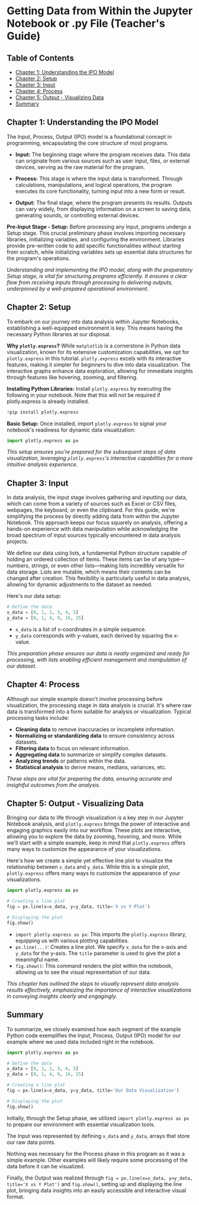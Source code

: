 # Getting Data from Within the Jupyter Notebook or .py File (Teacher's Guide)

## Table of Contents
- [Chapter 1: Understanding the IPO Model](#chapter-1-understanding-the-ipo-model)
- [Chapter 2: Setup](#chapter-2-setup)
- [Chapter 3: Input](#chapter-3-input)
- [Chapter 4: Process](#chapter-4-process)
- [Chapter 5: Output - Visualizing Data](#chapter-5-output---visualizing-data)
- [Summary](#summary)

## Chapter 1: Understanding the IPO Model

The Input, Process, Output (IPO) model is a foundational concept in programming, encapsulating the core structure of most programs.

- **Input:** The beginning stage where the program receives data. This data can originate from various sources such as user input, files, or external devices, serving as the raw material for the program.

- **Process:** This stage is where the input data is transformed. Through calculations, manipulations, and logical operations, the program executes its core functionality, turning input into a new form or result.

- **Output:** The final stage, where the program presents its results. Outputs can vary widely, from displaying information on a screen to saving data, generating sounds, or controlling external devices.

**Pre-Input Stage - Setup:** Before processing any input, programs undergo a Setup stage. This crucial preliminary phase involves importing necessary libraries, initializing variables, and configuring the environment. Libraries provide pre-written code to add specific functionalities without starting from scratch, while initializing variables sets up essential data structures for the program's operations.

*Understanding and implementing the IPO model, along with the preparatory Setup stage, is vital for structuring programs efficiently. It ensures a clear flow from receiving inputs through processing to delivering outputs, underpinned by a well-prepared operational environment.*

## Chapter 2: Setup

To embark on our journey into data analysis within Jupyter Notebooks, establishing a well-equipped environment is key. This means having the necessary Python libraries at our disposal.

**Why `plotly.express`?** While `matplotlib` is a cornerstone in Python data visualization, known for its extensive customization capabilities, we opt for `plotly.express` in this tutorial. `plotly.express` excels with its interactive features, making it simpler for beginners to dive into data visualization. The interactive graphs enhance data exploration, allowing for immediate insights through features like hovering, zooming, and filtering.

**Installing Python Libraries:** Install `plotly.express` by executing the following in your notebook. Note that this will not be required if plotly.express is already installed.

```python
!pip install plotly.express
```

**Basic Setup:** Once installed, import `plotly.express` to signal your notebook's readiness for dynamic data visualization:

```python
import plotly.express as px
```

*This setup ensures you're prepared for the subsequent steps of data visualization, leveraging `plotly.express`'s interactive capabilities for a more intuitive analysis experience.*

## Chapter 3: Input

In data analysis, the input stage involves gathering and inputting our data, which can come from a variety of sources such as Excel or CSV files, webpages, the keyboard, or even the clipboard. For this guide, we're simplifying the process by directly adding data from within the Jupyter Notebook. This approach keeps our focus squarely on analysis, offering a hands-on experience with data manipulation while acknowledging the broad spectrum of input sources typically encountered in data analysis projects.

We define our data using lists, a fundamental Python structure capable of holding an ordered collection of items. These items can be of any type—numbers, strings, or even other lists—making lists incredibly versatile for data storage. Lists are mutable, which means their contents can be changed after creation. This flexibility is particularly useful in data analysis, allowing for dynamic adjustments to the dataset as needed.

Here's our data setup:
```python
# Define the data
x_data = [0, 1, 2, 3, 4, 5]
y_data = [0, 1, 4, 9, 16, 25]
```
- `x_data` is a list of x-coordinates in a simple sequence.
- `y_data` corresponds with y-values, each derived by squaring the x-value.

*This preparation phase ensures our data is neatly organized and ready for processing, with lists enabling efficient management and manipulation of our dataset.*

## Chapter 4: Process

Although our simple example doesn't involve processing before visualization, the processing stage in data analysis is crucial. It's where raw data is transformed into a form suitable for analysis or visualization. Typical processing tasks include:

- **Cleaning data** to remove inaccuracies or incomplete information.
- **Normalizing or standardizing data** to ensure consistency across datasets.
- **Filtering data** to focus on relevant information.
- **Aggregating data** to summarize or simplify complex datasets.
- **Analyzing trends** or patterns within the data.
- **Statistical analysis** to derive means, medians, variances, etc.

*These steps are vital for preparing the data, ensuring accurate and insightful outcomes from the analysis.*

## Chapter 5: Output - Visualizing Data

Bringing our data to life through visualization is a key step in our Jupyter Notebook analysis, and `plotly.express` brings the power of interactive and engaging graphics easily into our workflow. These plots are interactive, allowing you to explore the data by zooming, hovering, and more. While we'll start with a simple example, keep in mind that `plotly.express` offers many ways to customize the appearance of your visualizations. 

Here's how we create a simple yet effective line plot to visualize the relationship between `x_data` and `y_data`. While this is a simple plot, `plotly.express` offers many ways to customize the appearance of your visualizations.

```python
import plotly.express as px

# Creating a line plot
fig = px.line(x=x_data, y=y_data, title='X vs Y Plot')

# Displaying the plot
fig.show()
```

- `import plotly.express as px`: This imports the `plotly.express` library, equipping us with various plotting capabilities.
- `px.line(...)`: Creates a line plot. We specify `x_data` for the x-axis and `y_data` for the y-axis. The `title` parameter is used to give the plot a meaningful name.
- `fig.show()`: This command renders the plot within the notebook, allowing us to see the visual representation of our data.

*This chapter has outlined the steps to visually represent data analysis results effectively, emphasizing the importance of interactive visualizations in conveying insights clearly and engagingly.*

## Summary 

To summarize, we closely examined how each segment of the example Python code exemplifies the Input, Process, Output (IPO) model for our example where we used data included right in the notebook. 

```python
import plotly.express as px

# Define the data
x_data = [0, 1, 2, 3, 4, 5]
y_data = [0, 1, 4, 9, 16, 25]

# Creating a line plot
fig = px.line(x=x_data, y=y_data, title='Our Data Visualization')

# Displaying the plot
fig.show()
```

Initially, through the Setup phase, we utilized `import plotly.express as px` to prepare our environment with essential visualization tools. 

The Input was represented by defining `x_data` and `y_data`, arrays that store our raw data points. 

Nothing was necessary for the Process phase in this program as it was a simple example. Other examples will likely require some processing of the data before it can be visualized.
 
Finally, the Output was realized through `fig = px.line(x=x_data, y=y_data, title='X vs Y Plot')` and `fig.show()`, setting up and displaying the line plot, bringing data insights into an easily accessible and interactive visual format. 